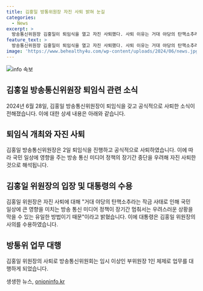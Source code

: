 ```yaml
---
title: 김홍일 방통위원장 자진 사퇴 밝혀 눈길
categories:
  - News
excerpt: >
  방송통신위원장 김홍일이 퇴임식을 열고 자진 사퇴했다. 사퇴 이유는 거대 야당의 탄핵소추라는 작금 사태로 인해 국민 일상에 큰 영향을 미치는 방송 통신 미디어 정책이 장기간 멈춰서는 우려스러운 상황을 막을 수 있는 유일한 방법이라고 전했다. 이에 윤석열 대통령은 김 위원장의 사의를 수용했고, 더불어민주당은 4일 국회 본회의에서 탄핵소추안을 처리할 예정이다. 방통위 업무 공백 우려로 김 위원장이 자진 사퇴하며, 방통위는 임시 이상인 부위원장 1인 체제가 된다.
feature_text: >
  방송통신위원장 김홍일이 퇴임식을 열고 자진 사퇴했다. 사퇴 이유는 거대 야당의 탄핵소추라는 작금 사태로 인해 국민 일상에 큰 영향을 미치는 방송 통신 미디어 정책이 장기간 멈춰서는 우려스러운 상황을 막을 수 있는 유일한 방법이라고 전했다. 이에 윤석열 대통령은 김 위원장의 사의를 수용했고, 더불어민주당은 4일 국회 본회의에서 탄핵소추안을 처리할 예정이다. 방통위 업무 공백 우려로 김 위원장이 자진 사퇴하며, 방통위는 임시 이상인 부위원장 1인 체제가 된다.
image: 'https://www.behealthy4u.com/wp-content/uploads/2024/06/news.jpg'
---
```


<p><img src="https://www.behealthy4u.com/wp-content/uploads/2024/06/news.jpg" alt="info 속보" /></p>

<h2 data-ke-size="size26">김홍일 방송통신위원장 퇴임식 관련 소식</h2>

<p data-ke-size="size16">2024년 6월 28일, 김홍일 방송통신위원장이 퇴임식을 갖고 공식적으로 사퇴한 소식이 전해졌습니다. 이에 대한 상세 내용은 아래와 같습니다.</p>

<h2 data-ke-size="size24">퇴임식 개최와 자진 사퇴</h2>

<p data-ke-size="size16">김홍일 방송통신위원장은 2일 퇴임식을 진행하고 공식적으로 사퇴하였습니다. 이에 따라 국민 일상에 영향을 주는 방송 통신 미디어 정책의 장기간 중단을 우려해 자진 사퇴한 것으로 해석됩니다.</p>

<h2 data-ke-size="size24">김홍일 위원장의 입장 및 대통령의 수용</h2>

<p data-ke-size="size16">김홍일 위원장은 자진 사퇴에 대해 "거대 야당의 탄핵소추라는 작금 사태로 인해 국민 일상에 큰 영향을 미치는 방송 통신 미디어 정책이 장기간 멈춰서는 우려스러운 상황을 막을 수 있는 유일한 방법이기 때문"이라고 밝혔습니다. 이에 대통령은 김홍일 위원장의 사의를 수용하였습니다.</p>

<h2 data-ke-size="size24">방통위 업무 대행</h2>

<p data-ke-size="size16">김홍일 위원장의 사퇴로 방송통신위원회는 임시 이상인 부위원장 1인 체제로 업무를 대행하게 되었습니다.</p>
생생한 뉴스, <a href="https://onioninfo.kr" rel="dofollow">onioninfo.kr</a>


